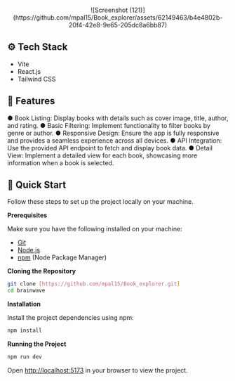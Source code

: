 <div align="center">
  <br />
    ![Screenshot (121)](https://github.com/mpal15/Book_explorer/assets/62149463/b4e4802b-20f4-42e8-9e65-205dc8a6bb87)

  <br />

   
</div>


## <a name="tech-stack">⚙️ Tech Stack</a>

- Vite
- React.js
- Tailwind CSS

## <a name="features">🔋 Features</a>
 ● Book Listing: Display books with details such as cover image, title, author, and
rating.
● Basic Filtering: Implement functionality to filter books by genre or author.
● Responsive Design: Ensure the app is fully responsive and provides a seamless
experience across all devices.
● API Integration: Use the provided API endpoint to fetch and display book data.
● Detail View: Implement a detailed view for each book, showcasing more
information when a book is selected.
## <a name="quick-start">🤸 Quick Start</a>

Follow these steps to set up the project locally on your machine.

**Prerequisites**

Make sure you have the following installed on your machine:

- [Git](https://git-scm.com/)
- [Node.js](https://nodejs.org/en)
- [npm](https://www.npmjs.com/) (Node Package Manager)

**Cloning the Repository**

```bash
git clone [https://github.com/mpal15/Book_explorer.git]
cd brainwave
```

**Installation**

Install the project dependencies using npm:

```bash
npm install
```

**Running the Project**

```bash
npm run dev
```

Open [http://localhost:5173](http://localhost:5173) in your browser to view the project.
